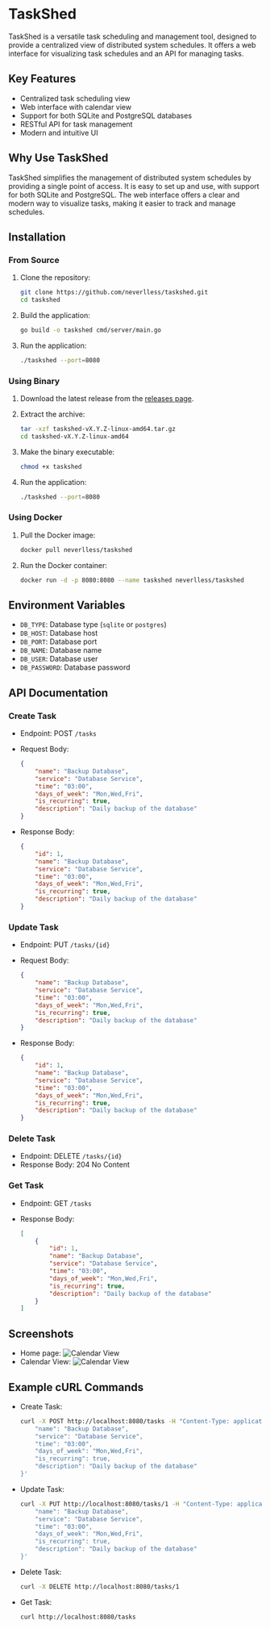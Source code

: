 # TaskShed

TaskShed is a versatile task scheduling and management tool, designed to provide a centralized view of distributed system schedules. It offers a web interface for visualizing task schedules and an API for managing tasks.

## Key Features

- Centralized task scheduling view
- Web interface with calendar view
- Support for both SQLite and PostgreSQL databases
- RESTful API for task management
- Modern and intuitive UI

## Why Use TaskShed

TaskShed simplifies the management of distributed system schedules by providing a single point of access. It is easy to set up and use, with support for both SQLite and PostgreSQL. The web interface offers a clear and modern way to visualize tasks, making it easier to track and manage schedules.

## Installation

### From Source

1. Clone the repository:

    ```sh
    git clone https://github.com/neverlless/taskshed.git
    cd taskshed
    ```

2. Build the application:

    ```sh
    go build -o taskshed cmd/server/main.go
    ```

3. Run the application:

    ```sh
    ./taskshed --port=8080
    ```

### Using Binary

1. Download the latest release from the [releases page](https://github.com/neverlless/taskshed/releases).
2. Extract the archive:

    ```sh
    tar -xzf taskshed-vX.Y.Z-linux-amd64.tar.gz
    cd taskshed-vX.Y.Z-linux-amd64
    ```

3. Make the binary executable:

    ```sh
    chmod +x taskshed
    ```

4. Run the application:

    ```sh
    ./taskshed --port=8080
    ```

### Using Docker

1. Pull the Docker image:

    ```sh
    docker pull neverlless/taskshed
    ```

2. Run the Docker container:

    ```sh
    docker run -d -p 8080:8080 --name taskshed neverlless/taskshed
    ```

## Environment Variables

- `DB_TYPE`: Database type (`sqlite` or `postgres`)
- `DB_HOST`: Database host
- `DB_PORT`: Database port
- `DB_NAME`: Database name
- `DB_USER`: Database user
- `DB_PASSWORD`: Database password
  
## API Documentation

### Create Task

- Endpoint: POST `/tasks`
- Request Body:

    ```json
    {
        "name": "Backup Database",
        "service": "Database Service",
        "time": "03:00",
        "days_of_week": "Mon,Wed,Fri",
        "is_recurring": true,
        "description": "Daily backup of the database"
    }
    ```

- Response Body:

    ```json
    {
        "id": 1,
        "name": "Backup Database",
        "service": "Database Service",
        "time": "03:00",
        "days_of_week": "Mon,Wed,Fri",
        "is_recurring": true,
        "description": "Daily backup of the database"
    }
    ```

### Update Task

- Endpoint: PUT `/tasks/{id}`
- Request Body:

    ```json
    {
        "name": "Backup Database",
        "service": "Database Service",
        "time": "03:00",
        "days_of_week": "Mon,Wed,Fri",
        "is_recurring": true,
        "description": "Daily backup of the database"
    }
    ```

- Response Body:

    ```json
    {
        "id": 1,
        "name": "Backup Database",
        "service": "Database Service",
        "time": "03:00",
        "days_of_week": "Mon,Wed,Fri",
        "is_recurring": true,
        "description": "Daily backup of the database"
    }
    ```

### Delete Task

- Endpoint: DELETE `/tasks/{id}`
- Response Body: 204 No Content

### Get Task

- Endpoint: GET `/tasks`
- Response Body:

    ```json
    [
        {
            "id": 1,
            "name": "Backup Database",
            "service": "Database Service",
            "time": "03:00",
            "days_of_week": "Mon,Wed,Fri",
            "is_recurring": true,
            "description": "Daily backup of the database"
        }
    ]
    ```

## Screenshots

- Home page: ![Calendar View](screenshots/calendar.png)
- Calendar View: ![Calendar View](screenshots/calendar.png)

## Example cURL Commands

- Create Task:

    ```sh
    curl -X POST http://localhost:8080/tasks -H "Content-Type: application/json" -d '{
        "name": "Backup Database",
        "service": "Database Service",
        "time": "03:00",
        "days_of_week": "Mon,Wed,Fri",
        "is_recurring": true,
        "description": "Daily backup of the database"
    }'
    ```

- Update Task:

    ```sh
    curl -X PUT http://localhost:8080/tasks/1 -H "Content-Type: application/json" -d '{
        "name": "Backup Database",
        "service": "Database Service",
        "time": "03:00",
        "days_of_week": "Mon,Wed,Fri",
        "is_recurring": true,
        "description": "Daily backup of the database"
    }'
    ```

- Delete Task:

    ```sh
    curl -X DELETE http://localhost:8080/tasks/1
    ```

- Get Task:

    ```sh
    curl http://localhost:8080/tasks
    ```
